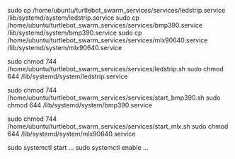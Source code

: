 sudo cp /home/ubuntu/turtlebot_swarm_services/services/ledstrip.service /lib/systemd/system/ledstrip.service
sudo cp /home/ubuntu/turtlebot_swarm_services/services/bmp390.service /lib/systemd/system/bmp390.service
sudo cp /home/ubuntu/turtlebot_swarm_services/services/mlx90640.service /lib/systemd/system/mlx90640.service

sudo chmod 744 /home/ubuntu/turtlebot_swarm_services/services/ledstrip.sh
sudo chmod 644 /lib/systemd/system/ledstrip.service

sudo chmod 744 /home/ubuntu/turtlebot_swarm_services/services/start_bmp390.sh
sudo chmod 644 /lib/systemd/system/bmp390.service

sudo chmod 744 /home/ubuntu/turtlebot_swarm_services/services/start_mlx.sh
sudo chmod 644 /lib/systemd/system/mlx90640.service

sudo systemctl start ...
sudo systemctl enable ...